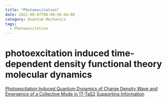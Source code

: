 ```yaml
---
title: "Photoexcitation"
date: 2022-08-07T08:08:50-04:00
category: Quantum Mechanics
tags:
  - Photoexcitation
---
```




# photoexcitation induced time-dependent density functional theory molecular dynamics
[Photoexcitation Induced Quantum Dynamics of Charge Density Wave and Emergence of a Collective Mode in 1T-TaS2](https://doi.org/10.1021/acs.nanolett.9b01865)
[Supporting Information](https://pubs.acs.org/doi/suppl/10.1021/acs.nanolett.9b01865/suppl_file/nl9b01865_si_001.pdf)




